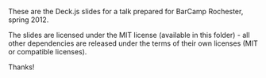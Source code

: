 These are the Deck.js slides for a talk prepared for BarCamp Rochester, spring 2012.

The slides are licensed under the MIT license (available in this folder) - all other dependencies are released under the terms of their own licenses (MIT or compatible licenses).

Thanks!